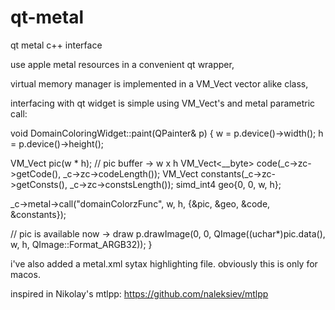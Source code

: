 # qt-metal
qt metal c++ interface

use apple metal resources in a convenient qt wrapper, 

virtual memory manager is implemented in a VM_Vect vector alike class,

interfacing with qt widget is simple using VM_Vect's and metal parametric call:

void DomainColoringWidget::paint(QPainter& p) {
  w = p.device()->width();
  h = p.device()->height();

  VM_Vect<color> pic(w * h);  // pic buffer -> w x h
  VM_Vect<__byte> code(_c->zc->getCode(), _c->zc->codeLength());
  VM_Vect<float> constants(_c->zc->getConsts(), _c->zc->constsLength());
  simd_int4 geo{0, 0, w, h};

  _c->metal->call("domainColorzFunc", w, h, {&pic, &geo, &code, &constants});

  // pic is available now -> draw
  p.drawImage(0, 0, QImage((uchar*)pic.data(), w, h, QImage::Format_ARGB32));
}

i've also added a metal.xml sytax highlighting file.
obviously this is only for macos.

inspired in Nikolay's mtlpp:  https://github.com/naleksiev/mtlpp
